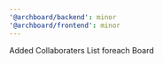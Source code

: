 ```yaml
---
'@archboard/backend': minor
'@archboard/frontend': minor
---
```


Added Collaboraters List foreach Board
